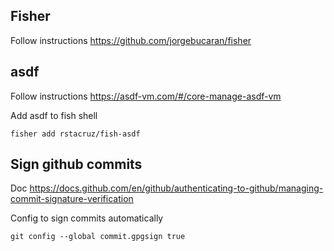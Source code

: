## Fisher

Follow instructions https://github.com/jorgebucaran/fisher


## asdf

Follow instructions https://asdf-vm.com/#/core-manage-asdf-vm

Add asdf to fish shell
```
fisher add rstacruz/fish-asdf
```

## Sign github commits

Doc https://docs.github.com/en/github/authenticating-to-github/managing-commit-signature-verification

Config to sign commits automatically
```
git config --global commit.gpgsign true
```
